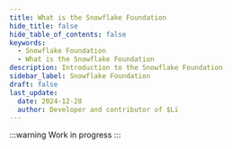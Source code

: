 ```yaml
---
title: What is the Snowflake Foundation
hide_title: false
hide_table_of_contents: false
keywords:
  - Snowflake Foundation
  - What is the Snowflake Foundation
description: Introduction to the Snowflake Foundation
sidebar_label: Snowflake Foundation
draft: false
last_update:
  date: 2024-12-28
  author: Developer and contributor of $Li
---
```


:::warning
Work in progress
:::
